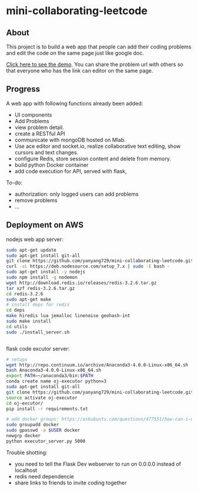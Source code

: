 # mini-collaborating-leetcode

## About
This project is to build a web app that people can add their coding problems and edit the code on the same page just like google doc. 

[Click here to see the demo](http://35.161.214.242:3000/problems). You can share the problem url with others so that everyone who has the link can editor on the same page.

## Progress
A web app with following functions already been added:
- UI components
- Add Problems
- view problem detail.
- create a RESTful API
- communicate with mongoDB hosted on Mlab.
- Use ace editor and socket.io, realize collaborative text editing, show cursors and text changes.
- configure Redis, store session content and delete from memory. 
- build python Docker container
- add code execution for API, served with flask, 

To-do:
- authorization: only logged users can add problems
- remove problems
- ...


## Deployment on AWS
nodejs web app server:
```bash
sudo apt-get update
sudo apt-get install git-all
git clone https://github.com/yanyang729/mini-collaborating-leetcode.git
curl -sL https://deb.nodesource.com/setup_7.x | sudo -E bash -
sudo apt-get install -y nodejs
sudo npm install -g nodemon
wget http://download.redis.io/releases/redis-3.2.6.tar.gz
tar xzf redis-3.2.6.tar.gz
cd redis-3.2.6
sudo apt-get make
# install deps for redis
cd deps
make hiredis lua jemalloc linenoise geohash-int
sudo make install
cd utils
sudo ./install_server.sh



```

flask code excutor server:
```bash
# setups
wget http://repo.continuum.io/archive/Anaconda3-4.0.0-Linux-x86_64.sh
bash Anaconda3-4.0.0-Linux-x86_64.sh
export PATH=~/anaconda3/bin:$PATH
conda create name oj-executor python=3
sudo apt-get install git-all
git clone https://github.com/yanyang729/mini-collaborating-leetcode.git
source activate oj-executor
cd oj-excutor/
pip install -r requirements.txt 

# add docker groups: https://askubuntu.com/questions/477551/how-can-i-use-docker-without-sudo
sudo groupadd docker
sudo gpasswd -a $USER docker
newgrp docker
python executor_server.py 5000
```


Trouble shotting:
- you need to tell the Flask Dev webserver to run on 0.0.0.0 instead of localhost
- redis need dependencie
- share links to friends to invite coding together
